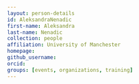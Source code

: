 ```yaml
---
layout: person-details
id: AleksandraNenadic
first-name: Aleksandra
last-name: Nenadic
collection: people
affiliation: University of Manchester
homepage:
github_username:
orcid:
groups: [events, organizations, training]
---
```

